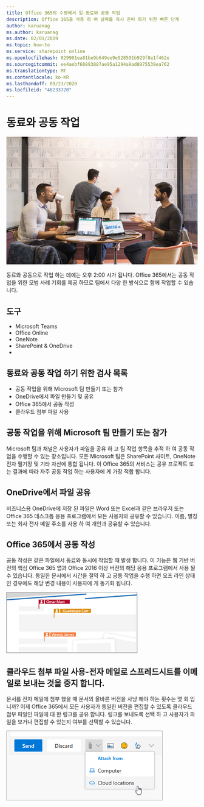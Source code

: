 ```yaml
---
title: Office 365의 수명에서 일-동료와 공동 작업
description: Office 365을 사용 하 여 날짜를 즉시 준비 하기 위한 빠른 단계
author: karuanag
ms.author: karuanag
ms.date: 02/01/2019
ms.topic: how-to
ms.service: sharepoint online
ms.openlocfilehash: 029901ea81be9b649ee9e928591b929f8e1f462e
ms.sourcegitcommit: ee4aebf60893887ae95a1294a9ad8975539ea762
ms.translationtype: MT
ms.contentlocale: ko-KR
ms.lasthandoff: 09/23/2020
ms.locfileid: "48233720"
---
```

# <a name="collaborating-with-colleagues"></a>동료와 공동 작업

![Commute visual](media/ditl_collab.png)

동료와 공동으로 작업 하는 데에는 오후 2:00 시가 됩니다. Office 365에서는 공동 작업을 위한 모범 사례 기회를 제공 하므로 팀에서 다양 한 방식으로 함께 작업할 수 있습니다. 

## <a name="tools"></a>도구
- Microsoft Teams
- Office Online
- OneNote
- SharePoint & OneDrive
- 
## <a name="checklist-for-collaborating-with-colleagues"></a>동료와 공동 작업 하기 위한 검사 목록
- 공동 작업을 위해 Microsoft 팀 만들기 또는 참가
- OneDrive에서 파일 만들기 및 공유 
- Office 365에서 공동 작성 
- 클라우드 첨부 파일 사용

## <a name="create-or-join-a-microsoft-team-for-collaboration"></a>공동 작업을 위해 Microsoft 팀 만들기 또는 참가

Microsoft 팀과 채널은 사용자가 파일을 공유 하 고 팀 작업 항목을 추적 하 여 공동 작업을 수행할 수 있는 장소입니다. 모든 Microsoft 팀은 SharePoint 사이트, OneNote 전자 필기장 및 기타 자산에 통합 됩니다. 이 Office 365의 서비스는 공유 프로젝트 또는 결과에 따라 자주 공동 작업 하는 사용자에 게 가장 적합 합니다. 

## <a name="share-files-from-your-onedrive"></a>OneDrive에서 파일 공유
비즈니스용 OneDrive에 저장 된 파일은 Word 또는 Excel과 같은 브라우저 또는 Office 365 데스크톱 응용 프로그램에서 모든 사용자와 공유할 수 있습니다. 이름, 별칭 또는 회사 전자 메일 주소를 사용 하 여 개인과 공유할 수 있습니다. 

## <a name="co-create-in-office-365"></a>Office 365에서 공동 작성
공동 작성은 같은 파일에서 동료와 동시에 작업할 때 발생 합니다. 이 기능은 웹 기반 버전의 핵심 Office 365 앱과 Office 2016 이상 버전의 해당 응용 프로그램에서 사용 될 수 있습니다.  동일한 문서에서 시간을 절약 하 고 공동 작업을 수행 하면 오프 라인 상태인 경우에도 해당 변경 내용이 사용자에 게 동기화 됩니다. 

![Word의 공동 작성자](media/ditl_coauth.png)

## <a name="use-cloud-attachments---stop-emailing-that-spreadsheet"></a>클라우드 첨부 파일 사용-전자 메일로 스프레드시트를 이메일로 보내는 것을 중지 합니다.
문서를 전자 메일에 첨부 했을 때 문서의 올바른 버전을 사냥 해야 하는 횟수는 몇 회 입니까? 이제 Office 365에서 모든 사용자가 동일한 버전을 편집할 수 있도록 클라우드 첨부 파일인 파일에 대 한 링크를 공유 합니다.  링크를 보내도록 선택 하 고 사용자가 파일을 보거나 편집할 수 있는지 여부를 선택할 수 있습니다. 

![클라우드 첨부 파일](media/ditl_cloudattach.png)

